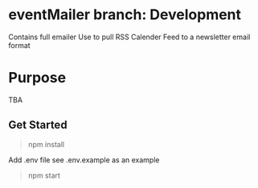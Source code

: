 # eventMailer branch: Development
Contains full emailer
Use to pull RSS Calender Feed to a newsletter email format

# Purpose
TBA 

## Get Started
> npm install

Add .env file see .env.example as an example

> npm start
